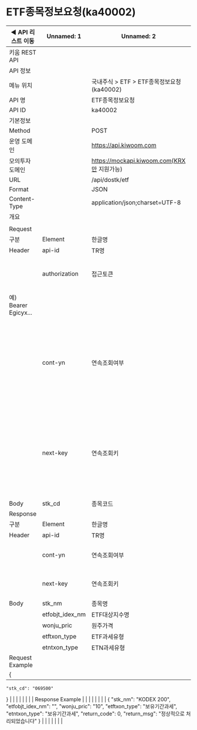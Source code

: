 # ETF종목정보요청(ka40002)

| ◀ API 리스트 이동 | Unnamed: 1 | Unnamed: 2 | Unnamed: 3 | Unnamed: 4 | Unnamed: 5 | Unnamed: 6 |
| --- | --- | --- | --- | --- | --- | --- |
| 키움 REST API |  |  |  |  |  |  |
| API 정보 |  |  |  |  |  |  |
| 메뉴 위치 |  | 국내주식 > ETF > ETF종목정보요청(ka40002) |  |  |  |  |
| API 명 |  | ETF종목정보요청 |  |  |  |  |
| API ID |  | ka40002 |  |  |  |  |
| 기본정보 |  |  |  |  |  |  |
| Method |  | POST |  |  |  |  |
| 운영 도메인 |  | https://api.kiwoom.com |  |  |  |  |
| 모의투자 도메인 |  | https://mockapi.kiwoom.com(KRX만 지원가능) |  |  |  |  |
| URL |  | /api/dostk/etf |  |  |  |  |
| Format |  | JSON |  |  |  |  |
| Content-Type |  | application/json;charset=UTF-8 |  |  |  |  |
| 개요 |  |  |  |  |  |  |
|  |  |  |  |  |  |  |
| Request |  |  |  |  |  |  |
| 구분 | Element | 한글명 | Type | Required | Length | Description |
| Header | api-id | TR명 | String | Y | 10 |  |
|  | authorization | 접근토큰 | String | Y | 1000 | 토큰 지정시 토큰타입("Bearer") 붙혀서 호출 
 예) Bearer Egicyx... |
|  | cont-yn | 연속조회여부 | String | N | 1 | 응답 Header의 연속조회여부값이 Y일 경우 다음데이터 요청시 응답 Header의 cont-yn값 세팅 |
|  | next-key | 연속조회키 | String | N | 50 | 응답 Header의 연속조회여부값이 Y일 경우 다음데이터 요청시 응답 Header의 next-key값 세팅 |
| Body | stk_cd | 종목코드 | String | Y | 6 |  |
| Response |  |  |  |  |  |  |
| 구분 | Element | 한글명 | Type | Required | Length | Description |
| Header | api-id | TR명 | String | Y | 10 |  |
|  | cont-yn | 연속조회여부 | String | N | 1 | 다음 데이터가 있을시 Y값 전달 |
|  | next-key | 연속조회키 | String | N | 50 | 다음 데이터가 있을시 다음 키값 전달 |
| Body | stk_nm | 종목명 | String | N | 40 |  |
|  | etfobjt_idex_nm | ETF대상지수명 | String | N | 20 |  |
|  | wonju_pric | 원주가격 | String | N | 20 |  |
|  | etftxon_type | ETF과세유형 | String | N | 20 |  |
|  | etntxon_type | ETN과세유형 | String | N | 20 |  |
| Request Example |  |  |  |  |  |  |
| {
    "stk_cd": "069500"
} |  |  |  |  |  |  |
| Response Example |  |  |  |  |  |  |
| {
    "stk_nm": "KODEX 200",
    "etfobjt_idex_nm": "",
    "wonju_pric": "10",
    "etftxon_type": "보유기간과세",
    "etntxon_type": "보유기간과세",
    "return_code": 0,
    "return_msg": "정상적으로 처리되었습니다"
} |  |  |  |  |  |  |
